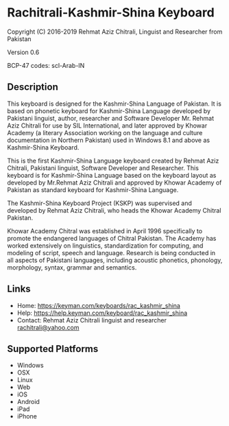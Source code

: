 Rachitrali-Kashmir-Shina Keyboard
==========================

Copyright (C) 2016-2019 Rehmat Aziz Chitrali, Linguist and Researcher from Pakistan

Version 0.6

BCP-47 codes: scl-Arab-IN

Description
-----------

This keyboard is designed for the Kashmir-Shina Language of Pakistan. It is based on phonetic keyboard for Kashmir-Shina Language
developed by Pakistani linguist, author, researcher and Software Developer Mr. Rehmat Aziz Chitrali for
use by SIL International, and later approved by Khowar Academy (a literary Association working on the
language and culture documentation in Northern Pakistan) used in Windows 8.1 and above as Kashmir-Shina Keyboard.

This is the first Kashmir-Shina Language keyboard created by Rehmat Aziz Chitrali, Pakistani linguist,
Software Developer and Researcher. This keyboard is for Kashmir-Shina Language based on the keyboard layout
as developed by Mr.Rehmat Aziz Chitrali and approved by Khowar Academy of Pakistan as standard keyboard
for Kashmir-Shina Language.

The Kashmir-Shina Keyboard Project (KSKP) was supervised and developed by Rehmat Aziz Chitrali, who heads the
Khowar Academy Chitral Pakistan.

Khowar Academy Chitral was established in April 1996 specifically to promote the endangered languages
of Chitral Pakistan. The Academy has worked extensively on linguistics, standardization for
computing, and modeling of script, speech and language. Research is being conducted in all aspects of
Pakistani languages, including acoustic phonetics, phonology, morphology, syntax, grammar and semantics.

Links
-----
* Home: https://keyman.com/keyboards/rac_kashmir_shina
* Help: https://help.keyman.com/keyboard/rac_kashmir_shina
* Contact: Rehmat Aziz Chitrali linguist and researcher rachitrali@yahoo.com

Supported Platforms
-------------------
 * Windows
 * OSX
 * Linux
 * Web
 * iOS
 * Android
 * iPad
 * iPhone

 

